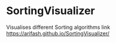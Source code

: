 # SortingVisualizer
Visualises different Sorting algorithms
link https://arifash.github.io/SortingVisualizer/
